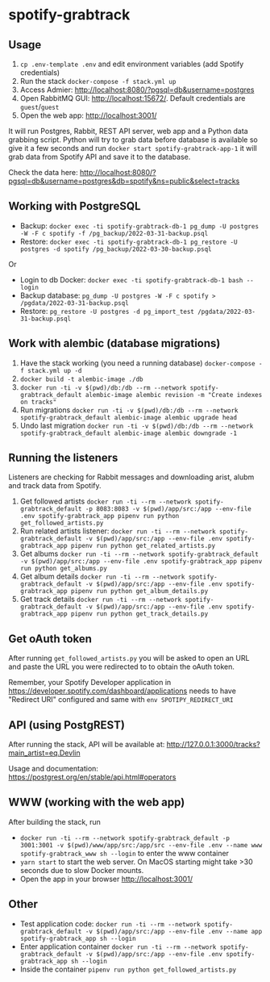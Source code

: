 # spotify-grabtrack

## Usage

1. `cp .env-template .env` and edit environment variables (add Spotify credentials)
1. Run the stack `docker-compose -f stack.yml up`
1. Access Admier: <http://localhost:8080/?pgsql=db&username=postgres>
1. Open RabbitMQ GUI: <http://localhost:15672/>. Default credentials are `guest`/`guest`
1. Open the web app: <http://localhost:3001/>

It will run Postgres, Rabbit, REST API server, web app and a Python data grabbing script. Python will try to grab data before database is available so give it a few seconds and run `docker start spotify-grabtrack-app-1` it will grab data from Spotify API and save it to the database.

Check the data here: <http://localhost:8080/?pgsql=db&username=postgres&db=spotify&ns=public&select=tracks>

## Working with PostgreSQL

* Backup: `docker exec -ti spotify-grabtrack-db-1 pg_dump -U postgres -W -F c spotify -f /pg_backup/2022-03-31-backup.psql`
* Restore: `docker exec -ti spotify-grabtrack-db-1 pg_restore -U postgres -d spotify /pg_backup/2022-03-30-backup.psql`

Or

* Login to db Docker: `docker exec -ti spotify-grabtrack-db-1 bash --login`
* Backup database: `pg_dump -U postgres -W -F c spotify > /pgdata/2022-03-31-backup.psql`
* Restore: `pg_restore -U postgres -d pg_import_test /pgdata/2022-03-31-backup.psql`

## Work with alembic (database migrations)

1. Have the stack working (you need a running database) `docker-compose -f stack.yml up -d`
1. `docker build -t alembic-image ./db`
1. `docker run -ti -v $(pwd)/db:/db --rm --network spotify-grabtrack_default alembic-image alembic revision -m "Create indexes on tracks"`
1. Run migrations `docker run -ti -v $(pwd)/db:/db --rm --network spotify-grabtrack_default alembic-image alembic upgrade head`
1. Undo last migration `docker run -ti -v $(pwd)/db:/db --rm --network spotify-grabtrack_default alembic-image alembic downgrade -1`

## Running the listeners

Listeners are checking for Rabbit messages and downloading arist, alubm and track data from Spotify.

1. Get followed artists `docker run -ti --rm --network spotify-grabtrack_default -p 8083:8083 -v $(pwd)/app/src:/app --env-file .env spotify-grabtrack_app pipenv run python get_followed_artists.py`
1. Run related artists listener: `docker run -ti --rm --network spotify-grabtrack_default -v $(pwd)/app/src:/app --env-file .env spotify-grabtrack_app pipenv run python get_related_artists.py`
1. Get albums `docker run -ti --rm --network spotify-grabtrack_default -v $(pwd)/app/src:/app --env-file .env spotify-grabtrack_app pipenv run python get_albums.py`
1. Get album details `docker run -ti --rm --network spotify-grabtrack_default -v $(pwd)/app/src:/app --env-file .env spotify-grabtrack_app pipenv run python get_album_details.py`
1. Get track details `docker run -ti --rm --network spotify-grabtrack_default -v $(pwd)/app/src:/app --env-file .env spotify-grabtrack_app pipenv run python get_track_details.py`

## Get oAuth token

After running `get_followed_artists.py` you will be asked to open an URL and paste the URL you were redirected to to obtain the oAuth token.

Remember, your Spotify Developer application in <https://developer.spotify.com/dashboard/applications> needs to have "Redirect URI" configured and same with `env SPOTIPY_REDIRECT_URI`

## API (using PostgREST)

After running the stack, API will be available at: <http://127.0.0.1:3000/tracks?main_artist=eq.Devlin>

Usage and documentation: <https://postgrest.org/en/stable/api.html#operators>

## WWW (working with the web app)

After building the stack, run

* `docker run -ti --rm --network spotify-grabtrack_default -p 3001:3001 -v $(pwd)/www/app/src:/app/src --env-file .env --name www spotify-grabtrack_www sh --login` to enter the www container
* `yarn start` to start the web server. On MacOS starting might take >30 seconds due to slow Docker mounts.
* Open the app in your browser <http://localhost:3001/>

## Other

* Test application code: `docker run -ti --rm --network spotify-grabtrack_default -v $(pwd)/app/src:/app --env-file .env --name app spotify-grabtrack_app sh --login`
* Enter application container `docker run -ti --rm --network spotify-grabtrack_default -v $(pwd)/app/src:/app --env-file .env spotify-grabtrack_app sh --login`
* Inside the container `pipenv run python get_followed_artists.py`
